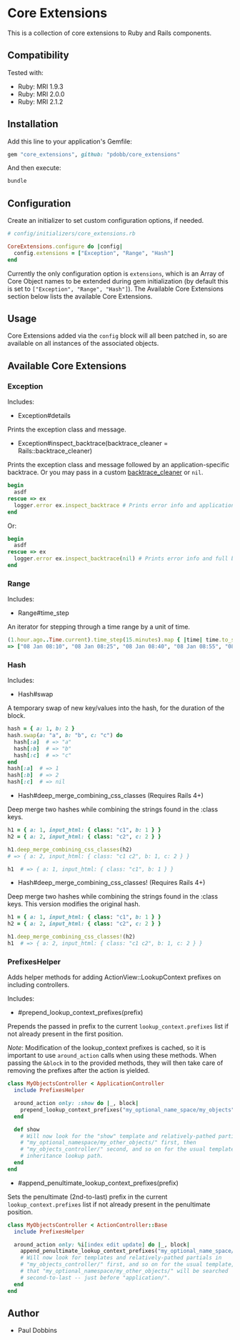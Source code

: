 # Core Extensions

This is a collection of core extensions to Ruby and Rails components.


## Compatibility

Tested with:

* Ruby: MRI 1.9.3
* Ruby: MRI 2.0.0
* Ruby: MRI 2.1.2


## Installation

Add this line to your application's Gemfile:

```ruby
gem "core_extensions", github: "pdobb/core_extensions"
```

And then execute:

```ruby
bundle
```


## Configuration

Create an initializer to set custom configuration options, if needed.

```ruby
# config/initializers/core_extensions.rb

CoreExtensions.configure do |config|
  config.extensions = ["Exception", "Range", "Hash"]
end
```

Currently the only configuration option is `extensions`, which is an Array of Core Object names to be extended during gem initialization (by default this is set to `["Exception", "Range", "Hash"]`). The Available Core Extensions section below lists the available Core Extensions.


## Usage

Core Extensions added via the `config` block will all been patched in, so are available on all instances of the associated objects.

## Available Core Extensions

### Exception

Includes:

* Exception#details

Prints the exception class and message.

* Exception#inspect_backtrace(backtrace_cleaner = Rails::backtrace_cleaner)

Prints the exception class and message followed by an application-specific
backtrace. Or you may pass in a custom [backtrace_cleaner](http://api.rubyonrails.org/classes/ActiveSupport/BacktraceCleaner.html) or `nil`.

```ruby
begin
  asdf
rescue => ex
  logger.error ex.inspect_backtrace # Prints error info and application-specific backtrace
end
```

Or:

```ruby
begin
  asdf
rescue => ex
  logger.error ex.inspect_backtrace(nil) # Prints error info and full backtrace
end
```


### Range

Includes:

* Range#time_step

An iterator for stepping through a time range by a unit of time.


```ruby
(1.hour.ago..Time.current).time_step(15.minutes).map { |time| time.to_s(:short) }
=> ["08 Jan 08:10", "08 Jan 08:25", "08 Jan 08:40", "08 Jan 08:55", "08 Jan 09:10"]
```

### Hash

Includes:

* Hash#swap

A temporary swap of new key/values into the hash, for the duration of the block.


```ruby
hash = { a: 1, b: 2 }
hash.swap(a: "a", b: "b", c: "c") do
  hash[:a]  # => "a"
  hash[:b]  # => "b"
  hash[:c]  # => "c"
end
hash[:a]  # => 1
hash[:b]  # => 2
hash[:c]  # => nil
```

* Hash#deep_merge_combining_css_classes  (Requires Rails 4+)

Deep merge two hashes while combining the strings found in the :class keys.

```ruby
h1 = { a: 1, input_html: { class: "c1", b: 1 } }
h2 = { a: 2, input_html: { class: "c2", c: 2 } }

h1.deep_merge_combining_css_classes(h2)
# => { a: 2, input_html: { class: "c1 c2", b: 1, c: 2 } }

h1  # => { a: 1, input_html: { class: "c1", b: 1 } }
```

* Hash#deep_merge_combining_css_classes!  (Requires Rails 4+)

Deep merge two hashes while combining the strings found in the :class keys.
This version modifies the original hash.

```ruby
h1 = { a: 1, input_html: { class: "c1", b: 1 } }
h2 = { a: 2, input_html: { class: "c2", c: 2 } }

h1.deep_merge_combining_css_classes!(h2)
h1  # => { a: 2, input_html: { class: "c1 c2", b: 1, c: 2 } }
```


### PrefixesHelper

Adds helper methods for adding ActionView::LookupContext prefixes on including controllers.

Includes:

* #prepend_lookup_context_prefixes(prefix)

Prepends the passed in prefix to the current `lookup_context.prefixes` list if not already present in the first position.

*Note*: Modification of the lookup_context prefixes is cached, so it is important to use `around_action` calls when using these methods. When passing the `&block` in to the provided methods, they will then take care of removing the prefixes after the action is yielded.

```ruby
class MyObjectsController < ApplicationController
  include PrefixesHelper

  around_action only: :show do |_, block|
    prepend_lookup_context_prefixes("my_optional_name_space/my_objects", &block)
  end

  def show
    # Will now look for the "show" template and relatively-pathed partials at
    # "my_optional_namespace/my_other_objects/" first, then
    # "my_objects_controller/" second, and so on for the usual template
    # inheritance lookup path.
  end
end
```

* #append_penultimate_lookup_context_prefixes(prefix)

Sets the penultimate (2nd-to-last) prefix in the current `lookup_context.prefixes` list if not already present in the penultimate position.

```ruby
class MyObjectsController < ActionController::Base
  include PrefixesHelper

  around_action only: %i[index edit update] do |_, block|
    append_penultimate_lookup_context_prefixes("my_optional_name_space/my_objects", &block)
    # Will now look for templates and relatively-pathed partials in
    # "my_objects_controller/" first, and so on for the usual template, except
    # that "my_optional_namespace/my_other_objects/" will be searched
    # second-to-last -- just before "application/".
  end
end
```

## Author

- Paul Dobbins
